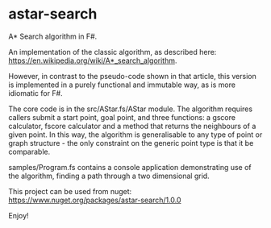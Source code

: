 # astar-search

A* Search algorithm in F#.

An implementation of the classic algorithm, as described here: https://en.wikipedia.org/wiki/A*_search_algorithm.

However, in contrast to the pseudo-code shown in that article, this version is implemented in a purely functional and immutable way, as is more idiomatic for F#.

The core code is in the src/AStar.fs/AStar module. The algorithm requires callers submit a start point, goal point, and three functions: a gscore calculator, fscore calculator and a method that returns the neighbours of a given point. In this way, the algorithm is generalisable to any type of point or graph structure - the only constraint on the generic point type is that it be comparable.

samples/Program.fs contains a console application demonstrating use of the algorithm, finding a path through a two dimensional grid.

This project can be used from nuget: https://www.nuget.org/packages/astar-search/1.0.0

Enjoy!
